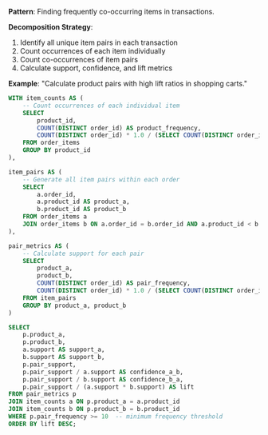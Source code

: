**Pattern**: Finding frequently co-occurring items in transactions.

**Decomposition Strategy**:

1. Identify all unique item pairs in each transaction
2. Count occurrences of each item individually
3. Count co-occurrences of item pairs
4. Calculate support, confidence, and lift metrics

**Example**: "Calculate product pairs with high lift ratios in shopping carts."

```SQL
WITH item_counts AS (
    -- Count occurrences of each individual item
    SELECT
        product_id,
        COUNT(DISTINCT order_id) AS product_frequency,
        COUNT(DISTINCT order_id) * 1.0 / (SELECT COUNT(DISTINCT order_id) FROM orders) AS support
    FROM order_items
    GROUP BY product_id
),

item_pairs AS (
    -- Generate all item pairs within each order
    SELECT
        a.order_id,
        a.product_id AS product_a,
        b.product_id AS product_b
    FROM order_items a
    JOIN order_items b ON a.order_id = b.order_id AND a.product_id < b.product_id
),

pair_metrics AS (
    -- Calculate support for each pair
    SELECT
        product_a,
        product_b,
        COUNT(DISTINCT order_id) AS pair_frequency,
        COUNT(DISTINCT order_id) * 1.0 / (SELECT COUNT(DISTINCT order_id) FROM orders) AS pair_support
    FROM item_pairs
    GROUP BY product_a, product_b
)

SELECT
    p.product_a,
    p.product_b,
    a.support AS support_a,
    b.support AS support_b,
    p.pair_support,
    p.pair_support / a.support AS confidence_a_b,
    p.pair_support / b.support AS confidence_b_a,
    p.pair_support / (a.support * b.support) AS lift
FROM pair_metrics p
JOIN item_counts a ON p.product_a = a.product_id
JOIN item_counts b ON p.product_b = b.product_id
WHERE p.pair_frequency >= 10  -- minimum frequency threshold
ORDER BY lift DESC;
```
